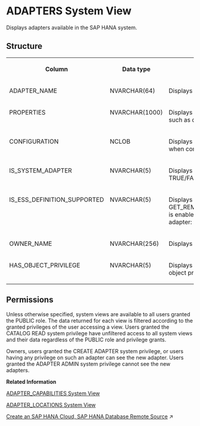<!-- loio6d91840b7a6849a385b9e08400b81d97 -->

# ADAPTERS System View

Displays adapters available in the SAP HANA system.



<a name="loio6d91840b7a6849a385b9e08400b81d97__section_jft_ftn_bhb"/>

## Structure


<table>
<tr>
<th valign="top">

Column

</th>
<th valign="top">

Data type

</th>
<th valign="top">

Description

</th>
</tr>
<tr>
<td valign="top">

ADAPTER\_NAME

</td>
<td valign="top">

NVARCHAR\(64\)

</td>
<td valign="top">

Displays the adapter name.

</td>
</tr>
<tr>
<td valign="top">

PROPERTIES

</td>
<td valign="top">

NVARCHAR\(1000\)

</td>
<td valign="top">

Displays the optional properties of the adapter such as display\_name and description.

</td>
</tr>
<tr>
<td valign="top">

CONFIGURATION

</td>
<td valign="top">

NCLOB

</td>
<td valign="top">

Displays the UI properties that must be displayed when configuring remote data source.

</td>
</tr>
<tr>
<td valign="top">

IS\_SYSTEM\_ADAPTER

</td>
<td valign="top">

NVARCHAR\(5\)

</td>
<td valign="top">

Displays whether the adapter is a system adapter: TRUE/FALSE.

</td>
</tr>
<tr>
<td valign="top">

IS\_ESS\_DEFINITION\_SUPPORTED

</td>
<td valign="top">

NVARCHAR\(5\)

</td>
<td valign="top">

Displays whether the procedure GET\_REMOTE\_SOURCE\_TABLE\_ESS\_DEFINITIONS is enabled for remote sources created using this adapter: TRUE/FALSE.

</td>
</tr>
<tr>
<td valign="top">

OWNER\_NAME

</td>
<td valign="top">

NVARCHAR\(256\)

</td>
<td valign="top">

Displays the owner of the adapter.

</td>
</tr>
<tr>
<td valign="top">

HAS\_OBJECT\_PRIVILEGE

</td>
<td valign="top">

NVARCHAR\(5\)

</td>
<td valign="top">

Displays whether the adapter is authorized by object privileges: TRUE/FALSE.

</td>
</tr>
</table>



<a name="loio6d91840b7a6849a385b9e08400b81d97__section_y3k_lgj_k5b"/>

## Permissions

Unless otherwise specified, system views are available to all users granted the PUBLIC role. The data returned for each view is filtered according to the granted privileges of the user accessing a view. Users granted the CATALOG READ system privilege have unfiltered access to all system views and their data regardless of the PUBLIC role and privilege grants.

Owners, users granted the CREATE ADAPTER system privilege, or users having any privilege on such an adapter can see the new adapter. Users granted the ADAPTER ADMIN system privilege cannot see the new adapters.

**Related Information**  


[ADAPTER\_CAPABILITIES System View](adapter-capabilities-system-view-a1fcde3.md "Displays supported capabilities for each adapter.")

[ADAPTER\_LOCATIONS System View](adapter-locations-system-view-99d5ff2.md "Displays the location of adapters.")

[Create an SAP HANA Cloud, SAP HANA Database Remote Source](https://help.sap.com/viewer/477aa413a36c4a95878460696fcc8896/2023_4_QRC/en-US/275839492fef49318d92d0e31656ea0a.html "Create a remote source to an SAP HANA database in another SAP HANA Cloud instance. You can also use this procedure for loopback scenarios or when creating a remote source from an SAP HANA on-premise system (SAP HANA 2.0 SPS 04 revision 45 or higher) to an SAP HANA database in SAP HANA Cloud.") :arrow_upper_right:

